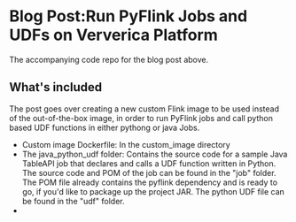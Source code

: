 # Blog Post:Run PyFlink Jobs and UDFs on Ververica Platform

The accompanying code repo for the blog post above.

## What's included
The post goes over creating a new custom Flink image to be used instead of
the out-of-the-box image, in order to run PyFlink jobs and call python based UDF functions
in either pythong or java Jobs.

* Custom image Dockerfile: In the custom_image directory
* The java_python_udf folder: Contains the source code for a sample Java TableAPI job that
declares and calls a UDF function written in Python. The source code and POM of the job can be found in the "job" folder. The POM file already contains the pyflink dependency and is ready to go, if you'd like to package up the project JAR. The python UDF file can be found in the "udf" folder.
* 